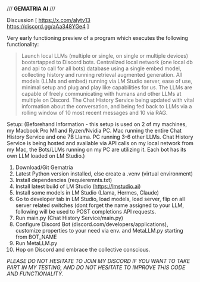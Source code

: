 /// **GEMATRIA AI** ///

Discussion [ https://x.com/alytv13                          
https://discord.gg/aAa348YGe4 ]

Very early functioning preview of a program which executes the following functionality: 

> Launch local LLMs (multiple or single, on single or multiple devices) bootsrtapped to Discord bots.
> Centralized local network (one local db and api to call for all bots) database using a single embed model, collecting history and running retrieval augmented generation.
> All models (LLMs and embed) running via LM Studio server, ease of use, minimal setup and plug and play like capabilities for us.
> The LLMs are capable of freely communicating with humans and other LLMs at multiple on Discord.
> The Chat History Service being updated with vital information about the conversation, and being fed back to LLMs via a rolling window of 10 most recent messages and 10 via RAG.



Setup: 
(Beforehand Information - this setup is used on 2 of my machines, my Macbook Pro M1 and Ryzen/Nvidia PC. Mac running the entire Chat History Service and one 7B Llama. PC running 3-6 other LLMs.
Chat History Service is being hosted and available via API calls on my local network from my Mac, the Bots/LLMs running on my PC are utilizing it. Each bot has its own LLM loaded on LM Studio.)

1. Download/Git Gematria
2. Latest Python version installed, else create a .venv (virtual environment)
3. Install dependencies (requieremnts.txt)
4. Install latest build of LM Studio (https://lmstudio.ai)
5. Install some models in LM Studio (Llama, Hermes, Claude)
6. Go to developer tab in LM Studio, load models, load server, flip on all server related switches (dont forget the name assigned to your LLM, following will be used to POST completions API requests.
7. Run main.py (Chat History Service/main.py)
8. Configure Discord Bot (discord.com/developers/applications), customize properties to your need via env. and MetaLLM.py starting from BOT_NAME
9. Run MetaLLM.py
10. Hop on Discord and embrace the collective conscious.



*PLEASE DO NOT HESITATE TO JOIN MY DISCORD IF YOU WANT TO TAKE PART IN MY TESTING, AND DO NOT HESITATE TO IMPROVE THIS CODE AND FUNCTIONALITY.*
